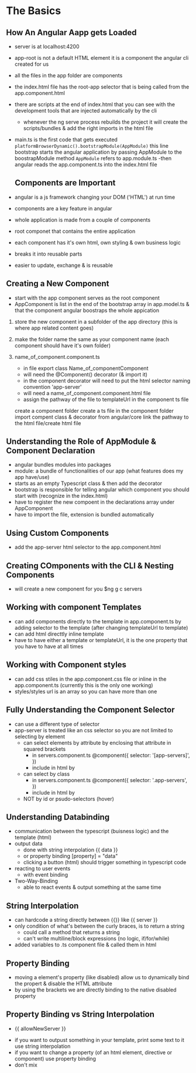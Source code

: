 # The Basics

## How An Angular Aapp gets Loaded
 - server is at localhost:4200
 - app-root is not a default HTML element it is a component the angular cli created for us
 - all the files in the app folder are components
 - the index.html file has the root-app selector that is being called from the app.component.html
 - there are scripts at the end of index.html that you can see with the development tools that are injected automatically by the cli
    - whenever the ng serve process rebuilds the project it will create the scripts/bundles & add the right imports in the html file

- main.ts is the first code that gets executed
    `platformBrowserDynamic().bootstrapModule(AppModule)`
        this line bootstrap starts the angular application by passing AppModule to the boostrapModule method
    `AppModule` refers to app.module.ts
    -then angular reads the app.component.ts into the index.html file

    ## Components are Important
- angular is a js framework changing your DOM ('HTML') at run time
- components are a key feature in angular
- whole application is made from a couple of components
- root componet that contains the entire application
- each component has it's own html, own styling & own business logic
- breaks it into reusable parts
- easier to update, exchange & is reusable

## Creating a New Component 
- start with the app component serves as the root component
- AppComponent is list in the end of the bootstrap array in app.model.ts & that the component angular boostraps the whole appication
1. store the new component in a subfolder of the app directory (this is where app related content goes)
2. make the folder name the same as your component name (each component should have it's own folder)
3. name_of_component.component.ts
    - in file export class Name_of_componentComponent
    - will need the @Component() decorator (& import it)
    - in the component decorator will need to put the html selector naming convention 'app-server'
    - will need a name_of_component.component.html file
    - assign the pathway of the file to templateUrl in the component ts file

    create a component folder
        create a ts file in the component folder
        import compent class & decorator from angular/core
        link the pathway to the html file/create html file

## Understanding the Role of AppModule & Component Declaration
 - angular bundles modules into packages
 - module: a bundle of functionalities of our app (what features does my app have/use)
 - starts as an empty Typescript class & then add the decorator
 - bootstrap is responsible for telling angular which component you should start with (recognize in the index.html)
 - have to register the new compoent in the declarations array under AppComponent
 - have to import the file, extension is bundled automatically

 ## Using Custom Components
 - add the app-server html selector to the app.component.html

## Creating COmponents with the CLI & Nesting Components
 - will create a new component for you
    $ng g c servers

## Working with component Templates
 - can add components directly to the template in app.component.ts by adding selector to the template (after changing templateUrl to template)
 - can add html directtly inline template
 - have to have either a template or templateUrl, it is the one property that you have to have at all times

 ## Working with Component styles
 - can add css stiles in the app.component.css file or inline in the app.component.ts (currently this is the only one working)
 - styles/styles url is an array so you can have more than one
 
 ## Fully Understanding the Component Selector
 - can use a different type of selector
 - app-server is treated like an css selector so you are not limited to selecting by element
    - can select elements by attribute by enclosing that attribute in squared brackets
        - in servers.component.ts
            @component({
                selector: '[app-servers]',
            })
        - include in html by <div app-servers>
    - can select by class
        - in servers.component.ts
            @component({
                selector: '.app-servers',
            })
        - include in html by <div class="app-servers">
    - NOT by id or psudo-selectors (hover)


## Understanding Databinding
- communication between the typescript (buisness logic) and the template (html)
- output data
    - done with string interpolation {{ data }}
    - or property binding [property] = "data"
    - clicking a button (html) should trigger something in typescript code
- reacting to user events
    - with event binding
- Two-Way-Binding
    - able to react events & output something at the same time

## String Interpolation
- can hardcode a string directly between {{}} like {{ server }}
- only condition of what's between the curly braces, is to return a string 
    - could call a method that returns a string
    - can't write multiline/block expressions (no logic, if/for/while)
- added variables to .ts component file & called them in html

## Property Binding
- moving a element's property (like disabled) allow us to dynamically bind the propert & disable the HTML attribute
- by using the brackets we are directly binding to the native disabled property 

## Property Binding vs String Interpolation
- <p> {{ allowNewServer }}</p>
  <p [innerText]="allowNewServer"></p>
- if you want to outpust something in your template, print some text to it use string interpolation
- if you want to change a property (of an html element, directive or component) use property binding
- don't mix
